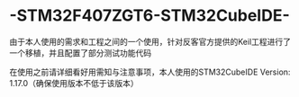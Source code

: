 # -STM32F407ZGT6-STM32CubeIDE-
由于本人使用的需求和工程之间的一个使用，针对反客官方提供的Keil工程进行了一个移植，并且配置了部分测试功能代码

在使用之前请详细看好用需知与注意事项，本人使用的STM32CubeIDE Version: 1.17.0（确保使用版本不低于该版本）
